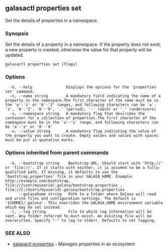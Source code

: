 ## galasactl properties set

Set the details of properties in a namespace.

### Synopsis

Set the details of a property in a namespace. If the property does not exist, a new property is created, otherwise the value for that property will be updated.

```
galasactl properties set [flags]
```

### Options

```
  -h, --help               Displays the options for the 'properties set' command.
  -n, --name string        A mandatory field indicating the name of a property in the namespace.The first character of the name must be in the 'a'-'z' or 'A'-'Z' ranges, and following characters can be 'a'-'z', 'A'-'Z', '0'-'9', '.' (period), '-' (dash) or '_' (underscore)
  -s, --namespace string   A mandatory flag that describes the container for a collection of properties.The first character of the namespace must be in the 'a'-'z' range, and following characters can be 'a'-'z' or '0'-'9'
  -v, --value string       A mandatory flag indicating the value of the property you want to create. Empty values and values with spaces must be put in quotation marks.
```

### Options inherited from parent commands

```
  -b, --bootstrap string    Bootstrap URL. Should start with 'http://' or 'file://'. If it starts with neither, it is assumed to be a fully-qualified path. If missing, it defaults to use the 'bootstrap.properties' file in your GALASA_HOME. Example: http://example.com/bootstrap, file:///user/myuserid/.galasa/bootstrap.properties , file://C:/Users/myuserid/.galasa/bootstrap.properties
      --galasahome string   Path to a folder where Galasa will read and write files and configuration settings. The default is '${HOME}/.galasa'. This overrides the GALASA_HOME environment variable which may be set instead.
  -l, --log string          File to which log information will be sent. Any folder referred to must exist. An existing file will be overwritten. Specify "-" to log to stderr. Defaults to not logging.
```

### SEE ALSO

* [galasactl properties](galasactl_properties.md)	 - Manages properties in an ecosystem

